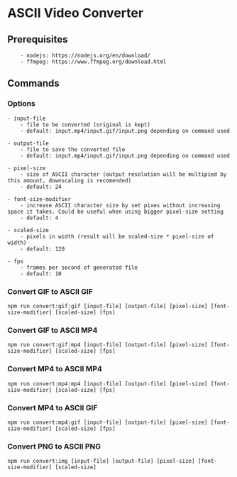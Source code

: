 # ASCII Video Converter

## Prerequisites

```
    - nodejs: https://nodejs.org/en/download/
    - ffmpeg: https://www.ffmpeg.org/download.html
```

## Commands

### Options

    - input-file
        - file to be converted (original is kept)
        - default: input.mp4/input.gif/input.png depending on command used

    - output-file
        - file to save the converted file
        - default: input.mp4/input.gif/input.png depending on command used

    - pixel-size
        - size of ASCII character (output resolution will be multipied by this amount, downscaling is recomended)
        - default: 24

    - font-size-modifier
        - increase ASCII character size by set pixes without increasing space it takes. Could be useful when using bigger pixel-size setting
        - default: 4

    - scaled-size
        - pixels in width (result will be scaled-size * pixel-size of width)
        - default: 120

    - fps
        - frames per second of generated file
        - default: 10

### Convert GIF to ASCII GIF

`npm run convert:gif:gif [input-file] [output-file] [pixel-size] [font-size-modifier] [scaled-size] [fps]`

### Convert GIF to ASCII MP4

`npm run convert:gif:mp4 [input-file] [output-file] [pixel-size] [font-size-modifier] [scaled-size] [fps]`

### Convert MP4 to ASCII MP4

`npm run convert:mp4:mp4 [input-file] [output-file] [pixel-size] [font-size-modifier] [scaled-size] [fps]`

### Convert MP4 to ASCII GIF

`npm run convert:mp4:gif [input-file] [output-file] [pixel-size] [font-size-modifier] [scaled-size] [fps]`

### Convert PNG to ASCII PNG

`npm run convert:img [input-file] [output-file] [pixel-size] [font-size-modifier] [scaled-size]`
